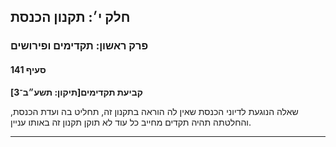 ## חלק י׳: תקנון הכנסת

### פרק ראשון: תקדימים ופירושים

#### סעיף 141

**קביעת תקדימים[תיקון: תשע״ב־3]**

שאלה הנוגעת לדיוני הכנסת שאין לה הוראה בתקנון 
זה, תחליט בה ועדת הכנסת, והחלטתה תהיה תקדים מחייב כל עוד לא תוקן תקנון 
זה באותו עניין.

----

